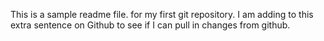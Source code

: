 This is a sample readme file. for my first git repository. 
I am adding to this extra sentence on Github to see if I can pull in changes from github.
